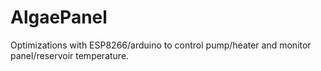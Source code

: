 # AlgaePanel
Optimizations with ESP8266/arduino to control pump/heater and monitor panel/reservoir temperature.
